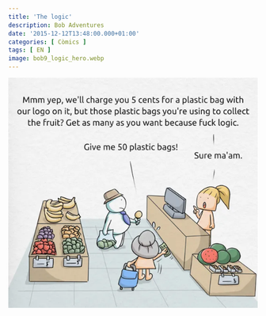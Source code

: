 ```yaml
---
title: 'The logic'
description: Bob Adventures
date: '2015-12-12T13:48:00.000+01:00'
categories: [ Còmics ]
tags: [ EN ]
image: bob9_logic_hero.webp
---
```


![](bob9_logic.webp)
